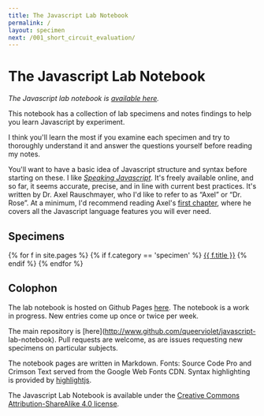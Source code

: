 ```yaml
---
title: The Javascript Lab Notebook
permalink: /
layout: specimen
next: /001_short_circuit_evaluation/
---
```


# The Javascript Lab Notebook #

*The Javascript lab notebook is [available here](http://jsln.ashi.works).*

This notebook has a collection of lab specimens and notes findings to help you
learn Javascript by experiment.

I think you'll learn the most if you examine each specimen and try to thoroughly
understand it and answer the questions yourself before reading my notes.

You'll want to have a basic idea of Javascript structure and syntax before
starting on these. I like _[Speaking Javascript](http://speakingjs.com/es5/index.html)_.
It's freely available online, and so far, it seems accurate, precise, and in line
with current best practices. It's written by Dr. Axel Rauschmayer, who I'd
like to refer to as &#8220;Axel&#8221; or &#8220;Dr. Rose&#8221;. At a minimum,
I'd recommend reading Axel's [first chapter](http://speakingjs.com/es5/ch01.html),
where he covers all the Javascript language features you will ever need.

## Specimens ##

{% for f in site.pages %}
{% if f.category == 'specimen' %}
<a href="{{ f.url }}">{{ f.title }}</a>
{% endif %}
{% endfor %}

## Colophon ##

The lab notebook is hosted on Github Pages [here](http://jsln.ashi.works). The
notebook is a work in progress. New entries come up once or twice per week.

The main repository is [here](http://www.github.com/queerviolet/javascript-
lab-notebook). Pull requests are welcome, as are issues requesting new
specimens on particular subjects.

The notebook pages are written in Markdown. Fonts: Source Code Pro and Crimson
Text served from the Google Web Fonts CDN. Syntax highlighting is provided by
[highlightjs](https://highlightjs.org/).

The Javascript Lab Notebook is available under the [Creative Commons Attribution-ShareAlike 4.0 license](https://creativecommons.org/licenses/by-sa/4.0/).
